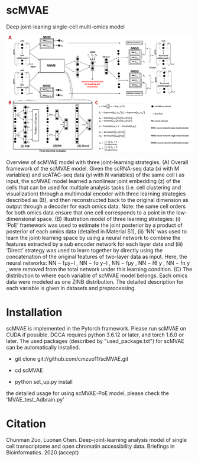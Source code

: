 # scMVAE
Deep joint-leaning single-cell multi-omics model

![image](https://github.com/cmzuo11/scMVAE/blob/master/scMVAE/Figure%201.png)

Overview of scMVAE model with three joint-learning strategies. (A) Overall framework of the scMVAE model. Given the scRNA-seq data (xi with M variables) and scATAC-seq data (yi with N variables) of the same cell i as input, the scMVAE model learned a nonlinear joint embedding (z) of the cells that can be used for multiple analysis tasks (i.e. cell clustering and visualization) through a multimodal encoder with three learning strategies described as (B), and then reconstructed back to the original dimension as output through a decoder for each omics data. Note: the same cell orders for both omics data ensure that one cell corresponds to a point in the low-dimensional space. (B) Illustration model of three learning strategies: (i) ‘PoE’ framework was used to estimate the joint posterior by a product of posterior of each omics data (detailed in Material S1), (ii) ‘NN’ was used to learn the joint-learning space by using a neural network to combine the features extracted by a sub encoder network for each layer data and (iii) ‘Direct’ strategy was used to learn together by directly using the concatenation of the original features of two-layer data as input. Here, the neural networks: NN − fμy−l , NN − fσ y−l , NN − fμy , NN − fθ y , NN − fπ y , were removed from the total network under this learning condition. (C) The distribution to where each variable of scMVAE model belongs. Each omics data were modeled as one ZINB distribution. The detailed description for each variable is given in datasets and preprocessing.

# Installation

scMVAE is implemented in the Pytorch framework. Please run scMVAE on CUDA if possible. DCCA requires python 3.6.12 or later, and torch 1.6.0 or later. The used packages (described by "used_package.txt") for scMVAE can be automatically installed.

* git clone git://github.com/cmzuo11/scMVAE.git

* cd scMVAE

* python set_up.py install

the detailed usage for using scMVAE-PoE model, please check the 'MVAE_test_Adbrain.py'

# Citation

Chunman Zuo, Luonan Chen. Deep-joint-learning analysis model of single cell transcriptome and open chromatin accessibility data. Briefings in Bioinformatics. 2020.(accept)
